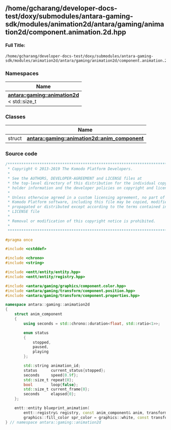 

## /home/gcharang/developer-docs-test/doxy/submodules/antara-gaming-sdk/modules/animation2d/antara/gaming/animation2d/component.animation.2d.hpp

#### Full Title:
```
/home/gcharang/developer-docs-test/doxy/submodules/antara-gaming-sdk/modules/animation2d/antara/gaming/animation2d/component.animation.2d.hpp
```







### Namespaces

| Name           |
| -------------- |
| **[antara::gaming::animation2d](Namespaces/namespaceantara_1_1gaming_1_1animation2d.md)** <br>< std::size_t  |

### Classes

|                | Name           |
| -------------- | -------------- |
| struct | **[antara::gaming::animation2d::anim_component](Classes/structantara_1_1gaming_1_1animation2d_1_1anim__component.md)**  |















### Source code

```cpp
/******************************************************************************
 * Copyright © 2013-2019 The Komodo Platform Developers.                      *
 *                                                                            *
 * See the AUTHORS, DEVELOPER-AGREEMENT and LICENSE files at                  *
 * the top-level directory of this distribution for the individual copyright  *
 * holder information and the developer policies on copyright and licensing.  *
 *                                                                            *
 * Unless otherwise agreed in a custom licensing agreement, no part of the    *
 * Komodo Platform software, including this file may be copied, modified,     *
 * propagated or distributed except according to the terms contained in the   *
 * LICENSE file                                                               *
 *                                                                            *
 * Removal or modification of this copyright notice is prohibited.            *
 *                                                                            *
 ******************************************************************************/

#pragma once

#include <cstddef> 

#include <chrono> 
#include <string> 

#include <entt/entity/entity.hpp>   
#include <entt/entity/registry.hpp> 

#include <antara/gaming/graphics/component.color.hpp>       
#include <antara/gaming/transform/component.position.hpp>   
#include <antara/gaming/transform/component.properties.hpp> 

namespace antara::gaming::animation2d
{
    struct anim_component
    {
        using seconds = std::chrono::duration<float, std::ratio<1>>;

        enum status
        {
            stopped,
            paused,
            playing
        };

        std::string animation_id;
        status      current_status{stopped};
        seconds     speed{0.9f};
        std::size_t repeat{0};
        bool        loop{false};
        std::size_t current_frame{0};
        seconds     elapsed{0};
    };

    entt::entity blueprint_animation(
        entt::registry& registry, const anim_component& anim, transform::position_2d pos = math::vec2f::scalar(0.f),
        graphics::fill_color spr_color = graphics::white, const transform::properties& prop = {}) noexcept;
} // namespace antara::gaming::animation2d
```




